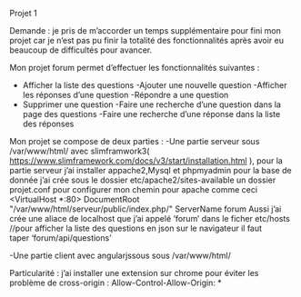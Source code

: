 Projet 1

Demande :
 je pris de m’accorder un temps supplémentaire pour fini mon projet car je n’est pas pu finir la totalité des fonctionnalités après  avoir eu beaucoup de difficultés pour avancer.


Mon projet forum permet d’effectuer les fonctionnalités suivantes :
- Afficher la liste des questions
-Ajouter une nouvelle question
-Afficher les réponses d’une question
-Répondre a une question
- Supprimer une question
-Faire une recherche d’une question dans la page des questions
-Faire une recherche d’une réponse dans la liste des réponses

Mon projet se compose de deux parties :
 -Une partie serveur sous /var/www/html/
avec slimframwork3( https://www.slimframework.com/docs/v3/start/installation.html ),
pour la partie serveur j’ai installer appache2,Mysql et phpmyadmin pour la base de donnée
j’ai crée sous le dossier etc/apache2/sites-available un dossier projet.conf pour configurer mon chemin pour apache comme ceci 
<VirtualHost *:80>
	DocumentRoot "/var/www/html/serveur/public/index.php/"
	ServerName forum
</VirtualHost>
Aussi j’ai crée une aliace de localhost que j’ai appelé ‘forum’ dans le ficher etc/hosts
//pour afficher la liste des questions en json sur le navigateur il faut taper ‘forum/api/questions’

 -Une partie client avec angularjssous sous /var/www/html/

Particularité :
j’ai installer une extension sur chrome pour éviter les problème de cross-origin :
Allow-Control-Allow-Origin: *




